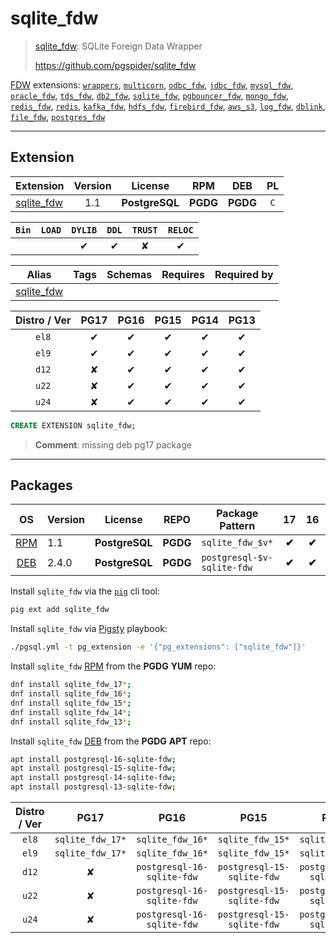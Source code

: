# sqlite_fdw


> [sqlite_fdw](https://github.com/pgspider/sqlite_fdw): SQLite Foreign Data Wrapper
>
> https://github.com/pgspider/sqlite_fdw





[FDW](/fdw) extensions: [`wrappers`](/wrappers), [`multicorn`](/multicorn), [`odbc_fdw`](/odbc_fdw), [`jdbc_fdw`](/jdbc_fdw), [`mysql_fdw`](/mysql_fdw), [`oracle_fdw`](/oracle_fdw), [`tds_fdw`](/tds_fdw), [`db2_fdw`](/db2_fdw), [`sqlite_fdw`](/sqlite_fdw), [`pgbouncer_fdw`](/pgbouncer_fdw), [`mongo_fdw`](/mongo_fdw), [`redis_fdw`](/redis_fdw), [`redis`](/redis), [`kafka_fdw`](/kafka_fdw), [`hdfs_fdw`](/hdfs_fdw), [`firebird_fdw`](/firebird_fdw), [`aws_s3`](/aws_s3), [`log_fdw`](/log_fdw), [`dblink`](/dblink), [`file_fdw`](/file_fdw), [`postgres_fdw`](/postgres_fdw)


-------
## Extension


| Extension | Version | License | RPM | DEB | PL |
|-----------|:-------:|:-------:|:---:|:---:|:--:|
| [sqlite_fdw](https://github.com/pgspider/sqlite_fdw) | 1.1 | **<span class="tcblue">PostgreSQL</span>** | **<span class="tccyan">PGDG</span>** | **<span class="tccyan">PGDG</span>** | `C` |



| `Bin` | `LOAD` | `DYLIB` | `DDL` | `TRUST` | `RELOC` |
|:-----:|:------:|:-------:|:-----:|:-------:|:-------:|
|  |  | <span class="tcblue">✔</span> | <span class="tcblue">✔</span> | <span class="tcwarn">✘</span> | <span class="tcblue">✔</span> |



| Alias | Tags | Schemas | Requires | Required by |
|-------|------|---------|----------|-------------|
| [sqlite_fdw](/sqlite_fdw) |  |  |  |  |



| Distro / Ver | PG17 | PG16 | PG15 | PG14 | PG13 |
|:------------:|:----:|:----:|:----:|:----:|:----:|
| `el8` | <span class="tcblue">✔</span> | <span class="tcblue">✔</span> | <span class="tcblue">✔</span> | <span class="tcblue">✔</span> | <span class="tcblue">✔</span> |
| `el9` | <span class="tcblue">✔</span> | <span class="tcblue">✔</span> | <span class="tcblue">✔</span> | <span class="tcblue">✔</span> | <span class="tcblue">✔</span> |
| `d12` | <span class="tcred">✘</span> | <span class="tcblue">✔</span> | <span class="tcblue">✔</span> | <span class="tcblue">✔</span> | <span class="tcblue">✔</span> |
| `u22` | <span class="tcred">✘</span> | <span class="tcblue">✔</span> | <span class="tcblue">✔</span> | <span class="tcblue">✔</span> | <span class="tcblue">✔</span> |
| `u24` | <span class="tcred">✘</span> | <span class="tcblue">✔</span> | <span class="tcblue">✔</span> | <span class="tcblue">✔</span> | <span class="tcblue">✔</span> |





```sql
CREATE EXTENSION sqlite_fdw;
```
> **Comment**: missing deb pg17 package
-----------


## Packages


| OS | Version | License | REPO | Package Pattern | 17 | 16 | 15 | 14 | 13 | Dependency |
|:--:|---------|:-------:|:----:|-----------------|:--:|:--:|:--:|:--:|:--:|------------|
| [RPM](/rpm) | 1.1 | **<span class="tcblue">PostgreSQL</span>** | **<span class="tccyan">PGDG</span>** | `sqlite_fdw_$v*` | **<span class="tccyan">✔</span>** | **<span class="tccyan">✔</span>** | **<span class="tccyan">✔</span>** | **<span class="tccyan">✔</span>** | **<span class="tccyan">✔</span>** |  |
| [DEB](/deb) | 2.4.0 | **<span class="tcblue">PostgreSQL</span>** | **<span class="tccyan">PGDG</span>** | `postgresql-$v-sqlite-fdw` | **<span class="tccyan">✔</span>** | **<span class="tccyan">✔</span>** | **<span class="tccyan">✔</span>** | **<span class="tccyan">✔</span>** | **<span class="tccyan">✔</span>** |  |



Install `sqlite_fdw` via the [`pig`](https://github.com/pgsty/pig) cli tool:

```bash
pig ext add sqlite_fdw
```


Install `sqlite_fdw` via [Pigsty](https://pigsty.io/docs/pgext/usage/install/) playbook:

```bash
./pgsql.yml -t pg_extension -e '{"pg_extensions": ["sqlite_fdw"]}'
```


Install `sqlite_fdw` [RPM](/rpm) from the **<span class="tccyan">PGDG</span>** **YUM** repo:

```bash
dnf install sqlite_fdw_17*;
dnf install sqlite_fdw_16*;
dnf install sqlite_fdw_15*;
dnf install sqlite_fdw_14*;
dnf install sqlite_fdw_13*;
```


Install `sqlite_fdw` [DEB](/deb) from the **<span class="tccyan">PGDG</span>** **APT** repo:

```bash
apt install postgresql-16-sqlite-fdw;
apt install postgresql-15-sqlite-fdw;
apt install postgresql-14-sqlite-fdw;
apt install postgresql-13-sqlite-fdw;
```




| Distro / Ver | PG17 | PG16 | PG15 | PG14 | PG13 |
|:------------:|:----:|:----:|:----:|:----:|:----:|
| `el8` | `sqlite_fdw_17*` | `sqlite_fdw_16*` | `sqlite_fdw_15*` | `sqlite_fdw_14*` | `sqlite_fdw_13*` |
| `el9` | `sqlite_fdw_17*` | `sqlite_fdw_16*` | `sqlite_fdw_15*` | `sqlite_fdw_14*` | `sqlite_fdw_13*` |
| `d12` | <span class="tcred">✘</span> | `postgresql-16-sqlite-fdw` | `postgresql-15-sqlite-fdw` | `postgresql-14-sqlite-fdw` | `postgresql-13-sqlite-fdw` |
| `u22` | <span class="tcred">✘</span> | `postgresql-16-sqlite-fdw` | `postgresql-15-sqlite-fdw` | `postgresql-14-sqlite-fdw` | `postgresql-13-sqlite-fdw` |
| `u24` | <span class="tcred">✘</span> | `postgresql-16-sqlite-fdw` | `postgresql-15-sqlite-fdw` | `postgresql-14-sqlite-fdw` | `postgresql-13-sqlite-fdw` |





